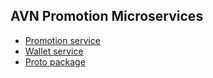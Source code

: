 ## AVN Promotion Microservices

- [Promotion service](https://github.com/bitcodr/avn-promotion)
- [Wallet service](https://github.com/bitcodr/avn-wallet)
- [Proto package](https://github.com/bitcodr/avn-grpc-promotion-proto)